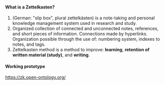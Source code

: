 <h4>What is a Zettelkasten?</h4>
<ol>
  <li>(German: "slip box", plural zettelkästen) is a note-taking and personal knowledge management system used in research and study.</li>
  <li>Organized collection of connected and unconnected notes, references, and short pieces of information. Connections made by hyperlinks. Organization possible through the use of: numbering system, indexes to notes, and tags.</li>
  <li>Zettelkasten method is a method to improve: <b>learning</b>, <b>retention of written material (study)</b>, and <b>writing</b>.</li>
</ol>
<h4>Working prototype</h4>
<a href="https://zk.open-ontology.org/" target="_blank">https://zk.open-ontology.org/</a>
